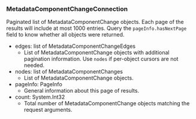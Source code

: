 ### MetadataComponentChangeConnection
Paginated list of MetadataComponentChange objects. Each page of the results will include at most 1000 entries. Query the `pageInfo.hasNextPage` field to know whether all objects were returned.

- edges: list of MetadataComponentChangeEdges
  - List of MetadataComponentChange objects with additional pagination information. Use `nodes` if per-object cursors are not needed.
- nodes: list of MetadataComponentChanges
  - List of MetadataComponentChange objects.
- pageInfo: PageInfo
  - General information about this page of results.
- count: System.Int32
  - Total number of MetadataComponentChange objects matching the request arguments.
